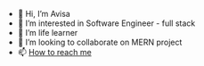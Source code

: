 - 👋 Hi, I’m Avisa 
- 👀 I’m interested in Software Engineer - full stack
- 🌱 I’m life learner
- 💞️ I’m looking to collaborate on MERN project
- 📫 [How to reach me](https://github.com/Avisa-GA) 

<!---
Avisa19/Avisa19 is a ✨ special ✨ repository because its `README.md` (this file) appears on your GitHub profile.
You can click the Preview link to take a look at your changes.
--->
